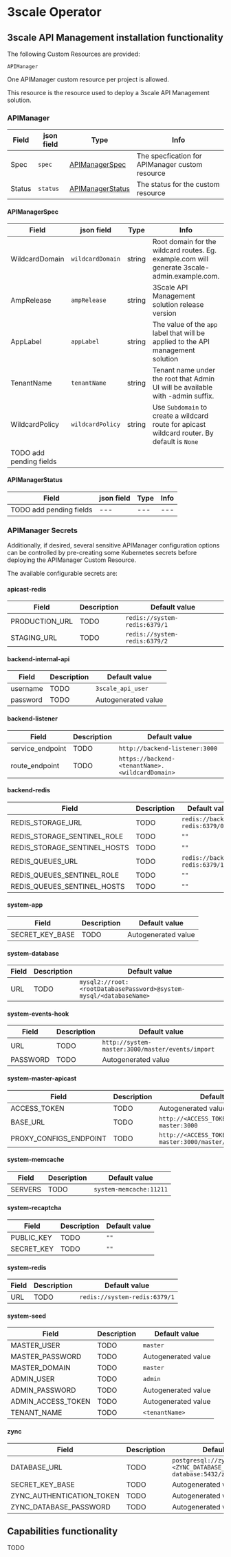 # 3scale Operator

## 3scale API Management installation functionality

The following Custom Resources are provided:

`APIManager`

One APIManager custom resource per project is allowed.

This resource is the resource used to deploy a 3scale API Management solution.

### APIManager

| **Field** | **json field**| **Type** | **Info** |
| --- | --- | --- | --- |
| Spec | `spec` | [APIManagerSpec](#APIManagerSpec) | The specfication for APIManager custom resource |
| Status | `status` | [APIManagerStatus](#APIManagerStatus) | The status for the custom resource |

#### APIManagerSpec

| **Field** | **json field**| **Type** | **Info** | **Required** |
| --- | --- | --- | --- | --- |
| WildcardDomain | `wildcardDomain` | string | Root domain for the wildcard routes. Eg. example.com will generate 3scale-admin.example.com. | Yes |
| AmpRelease | `ampRelease` | string | 3Scale API Management solution release version | Yes |
| AppLabel | `appLabel` | string | The value of the `app` label that will be applied to the API management solution | No |
| TenantName | `tenantName` | string | Tenant name under the root that Admin UI will be available with -admin suffix. | No |
| WildcardPolicy | `wildcardPolicy` | string | Use `Subdomain` to create a wildcard route for apicast wildcard router. By default is `None` | No |
| TODO add pending fields | | | | |

#### APIManagerStatus

| **Field** | **json field**| **Type** | **Info** |
| --- | --- | --- | --- |
| TODO add pending fields | --- | --- | --- |

### APIManager Secrets

Additionally, if desired, several sensitive APIManager configuration options
can be controlled by pre-creating some Kubernetes secrets before deploying the
APIManager Custom Resource.

The available configurable secrets are:

#### apicast-redis

| **Field** | **Description** | **Default value** |
| --- | --- | --- |
| PRODUCTION_URL | TODO | `redis://system-redis:6379/1` |
| STAGING_URL | TODO | `redis://system-redis:6379/2` |

#### backend-internal-api

| **Field** | **Description** | **Default value** |
| --- | --- | --- |
| username | TODO | `3scale_api_user` |
| password | TODO | Autogenerated value |

#### backend-listener

| **Field** | **Description** | **Default value** |
| --- | --- | --- |
| service_endpoint | TODO | `http://backend-listener:3000` |
| route_endpoint | TODO | `https://backend-<tenantName>.<wildcardDomain>` |

#### backend-redis

| **Field** | **Description** | **Default value** |
| --- | --- | --- |
| REDIS_STORAGE_URL | TODO | `redis://backend-redis:6379/0` |
| REDIS_STORAGE_SENTINEL_ROLE | TODO | `""` |
| REDIS_STORAGE_SENTINEL_HOSTS | TODO | `""` |
| REDIS_QUEUES_URL | TODO | `redis://backend-redis:6379/1` |
| REDIS_QUEUES_SENTINEL_ROLE | TODO | `""` |
| REDIS_QUEUES_SENTINEL_HOSTS | TODO | `""` |

#### system-app

| **Field** | **Description** | **Default value** |
| --- | --- | --- |
| SECRET_KEY_BASE | TODO | Autogenerated value |

#### system-database

| **Field** | **Description** | **Default value** |
| --- | --- | --- |
| URL | TODO | `mysql2://root:<rootDatabasePassword>@system-mysql/<databaseName>` |

#### system-events-hook

| **Field** | **Description** | **Default value** |
| --- | --- | --- |
| URL | TODO | `http://system-master:3000/master/events/import` |
| PASSWORD | TODO | Autogenerated value |

#### system-master-apicast

| **Field** | **Description** | **Default value** |
| --- | --- | --- |
| ACCESS_TOKEN | TODO | Autogenerated value |
| BASE_URL | TODO | `http://<ACCESS_TOKEN>@system-master:3000` |
| PROXY_CONFIGS_ENDPOINT | TODO | `http://<ACCESS_TOKEN>@system-master:3000/master/api/proxy/configs` |

#### system-memcache

| **Field** | **Description** | **Default value** |
| --- | --- | --- |
| SERVERS | TODO | `system-memcache:11211` |

#### system-recaptcha

| **Field** | **Description** | **Default value** |
| --- | --- | --- |
| PUBLIC_KEY | TODO | `""` |
| SECRET_KEY | TODO | `""` |

#### system-redis

| **Field** | **Description** | **Default value** |
| --- | --- | --- |
| URL | TODO | `redis://system-redis:6379/1` |

#### system-seed

| **Field** | **Description** | **Default value** |
| --- | --- | --- |
| MASTER_USER | TODO | `master` |
| MASTER_PASSWORD | TODO | Autogenerated value |
| MASTER_DOMAIN | TODO | `master` |
| ADMIN_USER | TODO | `admin` |
| ADMIN_PASSWORD | TODO | Autogenerated value |
| ADMIN_ACCESS_TOKEN | TODO | Autogenerated value |
| TENANT_NAME | TODO | `<tenantName>` |

#### zync

| **Field** | **Description** | **Default value** |
| --- | --- | --- |
| DATABASE_URL | TODO | `postgresql://zync:<ZYNC_DATABASE_PASSWORD>@zync-database:5432/zync_production` |
| SECRET_KEY_BASE | TODO | Autogenerated value |
| ZYNC_AUTHENTICATION_TOKEN | TODO | Autogenerated value |
| ZYNC_DATABASE_PASSWORD | TODO | Autogenerated value |

## Capabilities functionality

TODO
